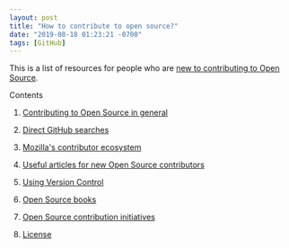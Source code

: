 ```yaml
---
layout: post
title: "How to contribute to open source?"
date: "2019-08-18 01:23:21 -0700"
tags: [GitHub]
---
```


This is a list of resources for people who are [new to contributing to Open Source](https://github.com/freeCodeCamp/how-to-contribute-to-open-source).

Contents

1. [Contributing to Open Source in general](https://github.com/freeCodeCamp/how-to-contribute-to-open-source#contributing-to-open-source-in-general)

2. [Direct GitHub searches](https://github.com/freeCodeCamp/how-to-contribute-to-open-source#direct-github-searches)

3. [Mozilla's contributor ecosystem](https://github.com/freeCodeCamp/how-to-contribute-to-open-source#mozillas-contributor-ecosystem)

4. [Useful articles for new Open Source contributors](https://github.com/freeCodeCamp/how-to-contribute-to-open-source#useful-articles-for-new-open-source-contributors)

5. [Using Version Control](https://github.com/freeCodeCamp/how-to-contribute-to-open-source#using-version-control)

6. [Open Source books](https://github.com/freeCodeCamp/how-to-contribute-to-open-source#open-source-books)

7. [Open Source contribution initiatives](https://github.com/freeCodeCamp/how-to-contribute-to-open-source#open-source-contribution-initiatives)

8. [License](https://github.com/freeCodeCamp/how-to-contribute-to-open-source#license)
